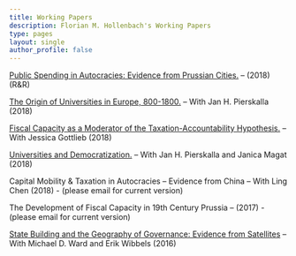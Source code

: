```yaml
---
title: Working Papers
description: Florian M. Hollenbach's Working Papers
type: pages
layout: single
author_profile: false
---
```


[Public Spending in Autocracies: Evidence from Prussian Cities.](../papers/Hollenbach_Cities_2018.pdf) – (2018) (R&R)

[The Origin of Universities in Europe, 800-1800.](../papers/Hollenbach_Pierskalla_APSA2018.pdf) – With Jan H. Pierskalla (2018)

[Fiscal Capacity as a Moderator of the Taxation-Accountability Hypothesis.](../papers/Gottlieb_Hollenbach_2018.pdf) – With Jessica Gottlieb (2018)

[Universities and Democratization.](../papers/Hollenbach_Magat_Pierskalla_2018.pdf) – With Jan H. Pierskalla and Janica Magat (2018)

Capital Mobility & Taxation in Autocracies – Evidence from China – With Ling Chen (2018) - (please email for current version)

The Development of Fiscal Capacity in 19th Century Prussia – (2017) - (please email for current version)

[State Building and the Geography of Governance: Evidence from Satellites](../papers/Hollenbach_Ward_Wibbels_2016.pdf) – With Michael D. Ward and Erik Wibbels (2016)



